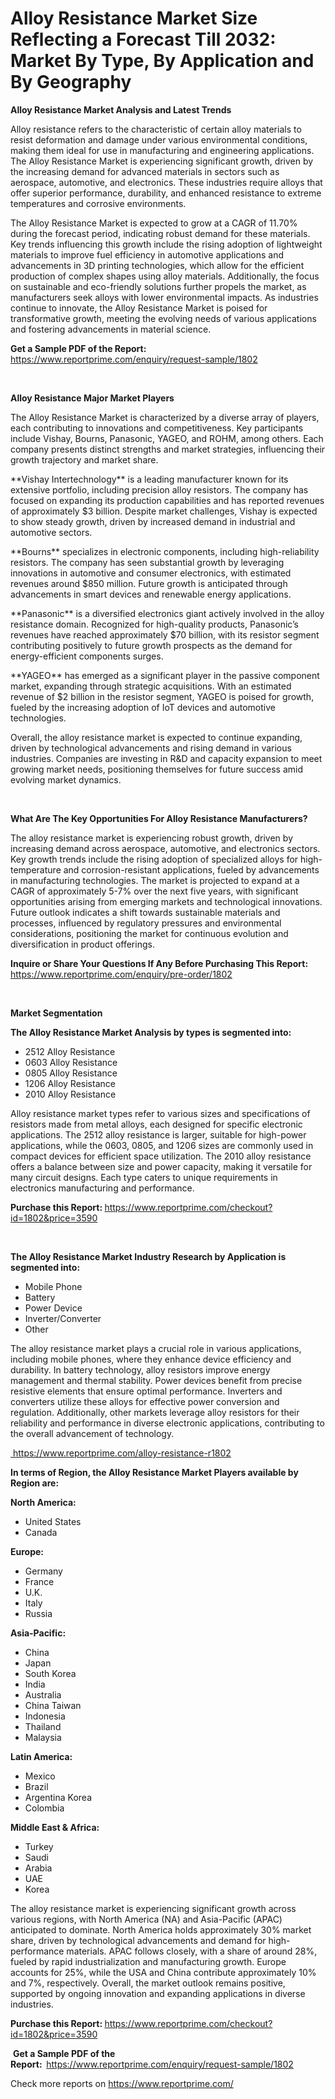 <p><h1>Alloy Resistance Market Size Reflecting a Forecast Till 2032: Market By Type, By Application and By Geography</h1></p><p><strong>Alloy Resistance Market Analysis and Latest Trends</strong></p>
<p><p>Alloy resistance refers to the characteristic of certain alloy materials to resist deformation and damage under various environmental conditions, making them ideal for use in manufacturing and engineering applications. The Alloy Resistance Market is experiencing significant growth, driven by the increasing demand for advanced materials in sectors such as aerospace, automotive, and electronics. These industries require alloys that offer superior performance, durability, and enhanced resistance to extreme temperatures and corrosive environments.</p><p>The Alloy Resistance Market is expected to grow at a CAGR of 11.70% during the forecast period, indicating robust demand for these materials. Key trends influencing this growth include the rising adoption of lightweight materials to improve fuel efficiency in automotive applications and advancements in 3D printing technologies, which allow for the efficient production of complex shapes using alloy materials. Additionally, the focus on sustainable and eco-friendly solutions further propels the market, as manufacturers seek alloys with lower environmental impacts. As industries continue to innovate, the Alloy Resistance Market is poised for transformative growth, meeting the evolving needs of various applications and fostering advancements in material science.</p></p>
<p><strong>Get a Sample PDF of the Report:&nbsp;</strong> <a href="https://www.reportprime.com/enquiry/request-sample/1802?utm_campaign=2290&utm_medium=2&utm_source=Github&utm_content=ia&utm_term=18032025&utm_id=alloy-resistance">https://www.reportprime.com/enquiry/request-sample/1802</a></p>
<p>&nbsp;</p>
<p><strong>Alloy Resistance Major Market Players</strong></p>
<p><p>The Alloy Resistance Market is characterized by a diverse array of players, each contributing to innovations and competitiveness. Key participants include Vishay, Bourns, Panasonic, YAGEO, and ROHM, among others. Each company presents distinct strengths and market strategies, influencing their growth trajectory and market share.</p><p>**Vishay Intertechnology** is a leading manufacturer known for its extensive portfolio, including precision alloy resistors. The company has focused on expanding its production capabilities and has reported revenues of approximately $3 billion. Despite market challenges, Vishay is expected to show steady growth, driven by increased demand in industrial and automotive sectors.</p><p>**Bourns** specializes in electronic components, including high-reliability resistors. The company has seen substantial growth by leveraging innovations in automotive and consumer electronics, with estimated revenues around $850 million. Future growth is anticipated through advancements in smart devices and renewable energy applications.</p><p>**Panasonic** is a diversified electronics giant actively involved in the alloy resistance domain. Recognized for high-quality products, Panasonic’s revenues have reached approximately $70 billion, with its resistor segment contributing positively to future growth prospects as the demand for energy-efficient components surges.</p><p>**YAGEO** has emerged as a significant player in the passive component market, expanding through strategic acquisitions. With an estimated revenue of $2 billion in the resistor segment, YAGEO is poised for growth, fueled by the increasing adoption of IoT devices and automotive technologies.</p><p>Overall, the alloy resistance market is expected to continue expanding, driven by technological advancements and rising demand in various industries. Companies are investing in R&D and capacity expansion to meet growing market needs, positioning themselves for future success amid evolving market dynamics.</p></p>
<p>&nbsp;</p>
<p><strong>What Are The Key Opportunities For Alloy Resistance Manufacturers?</strong></p>
<p><p>The alloy resistance market is experiencing robust growth, driven by increasing demand across aerospace, automotive, and electronics sectors. Key growth trends include the rising adoption of specialized alloys for high-temperature and corrosion-resistant applications, fueled by advancements in manufacturing technologies. The market is projected to expand at a CAGR of approximately 5-7% over the next five years, with significant opportunities arising from emerging markets and technological innovations. Future outlook indicates a shift towards sustainable materials and processes, influenced by regulatory pressures and environmental considerations, positioning the market for continuous evolution and diversification in product offerings.</p></p>
<p><strong>Inquire or Share Your Questions If Any Before Purchasing This Report:</strong> <a href="https://www.reportprime.com/enquiry/pre-order/1802?utm_campaign=2290&utm_medium=2&utm_source=Github&utm_content=ia&utm_term=18032025&utm_id=alloy-resistance">https://www.reportprime.com/enquiry/pre-order/1802</a></p>
<p>&nbsp;</p>
<p><strong>Market Segmentation</strong></p>
<p><strong>The Alloy Resistance Market Analysis by types is segmented into:</strong></p>
<p><ul><li>2512 Alloy Resistance</li><li>0603 Alloy Resistance</li><li>0805 Alloy Resistance</li><li>1206 Alloy Resistance</li><li>2010 Alloy Resistance</li></ul></p>
<p><p>Alloy resistance market types refer to various sizes and specifications of resistors made from metal alloys, each designed for specific electronic applications. The 2512 alloy resistance is larger, suitable for high-power applications, while the 0603, 0805, and 1206 sizes are commonly used in compact devices for efficient space utilization. The 2010 alloy resistance offers a balance between size and power capacity, making it versatile for many circuit designs. Each type caters to unique requirements in electronics manufacturing and performance.</p></p>
<p><strong>Purchase this Report:&nbsp;</strong><a href="https://www.reportprime.com/checkout?id=1802&price=3590&utm_campaign=2290&utm_medium=2&utm_source=Github&utm_content=ia&utm_term=18032025&utm_id=alloy-resistance">https://www.reportprime.com/checkout?id=1802&price=3590</a></p>
<p>&nbsp;</p>
<p><strong>The Alloy Resistance Market Industry Research by Application is segmented into:</strong></p>
<p><ul><li>Mobile Phone</li><li>Battery</li><li>Power Device</li><li>Inverter/Converter</li><li>Other</li></ul></p>
<p><p>The alloy resistance market plays a crucial role in various applications, including mobile phones, where they enhance device efficiency and durability. In battery technology, alloy resistors improve energy management and thermal stability. Power devices benefit from precise resistive elements that ensure optimal performance. Inverters and converters utilize these alloys for effective power conversion and regulation. Additionally, other markets leverage alloy resistors for their reliability and performance in diverse electronic applications, contributing to the overall advancement of technology.</p></p>
<p><a href="https://www.reportprime.com/alloy-resistance-r1802?utm_campaign=2290&utm_medium=2&utm_source=Github&utm_content=ia&utm_term=18032025&utm_id=alloy-resistance">&nbsp;https://www.reportprime.com/alloy-resistance-r1802</a></p>
<p><strong>In terms of Region, the Alloy Resistance Market Players available by Region are:</strong></p>
<p>
    <p> <strong> North America: </strong>
        <ul>
            <li>United States</li>
            <li>Canada</li>
        </ul>
        </p> 
    <p> <strong> Europe: </strong>
        <ul>
            <li>Germany</li>
            <li>France</li>
            <li>U.K.</li>
            <li>Italy</li>
            <li>Russia</li>
        </ul>
        </p> 
    <p> <strong> Asia-Pacific: </strong>
        <ul>
            <li>China</li>
            <li>Japan</li>
            <li>South Korea</li>
            <li>India</li>
            <li>Australia</li>
            <li>China Taiwan</li>
            <li>Indonesia</li>
            <li>Thailand</li>
            <li>Malaysia</li>
        </ul>
        </p> 
    <p> <strong> Latin America: </strong>
        <ul>
            <li>Mexico</li>
            <li>Brazil</li>
            <li>Argentina Korea</li>
            <li>Colombia</li>
        </ul>
        </p> 
    <p> <strong> Middle East & Africa: </strong>
        <ul>
            <li>Turkey</li>
            <li>Saudi</li>
            <li>Arabia</li>
            <li>UAE</li>
            <li>Korea</li>
        </ul>
    </p>
    </p>
<p><p>The alloy resistance market is experiencing significant growth across various regions, with North America (NA) and Asia-Pacific (APAC) anticipated to dominate. North America holds approximately 30% market share, driven by technological advancements and demand for high-performance materials. APAC follows closely, with a share of around 28%, fueled by rapid industrialization and manufacturing growth. Europe accounts for 25%, while the USA and China contribute approximately 10% and 7%, respectively. Overall, the market outlook remains positive, supported by ongoing innovation and expanding applications in diverse industries.</p></p>
<p><strong>Purchase this Report: </strong><a href="https://www.reportprime.com/checkout?id=1802&price=3590&utm_campaign=2290&utm_medium=2&utm_source=Github&utm_content=ia&utm_term=18032025&utm_id=alloy-resistance">https://www.reportprime.com/checkout?id=1802&price=3590</a></p>
<p>&nbsp;<strong>Get a Sample PDF of the Report:&nbsp;&nbsp;</strong><a href="https://www.reportprime.com/enquiry/request-sample/1802?utm_campaign=2290&utm_medium=2&utm_source=Github&utm_content=ia&utm_term=18032025&utm_id=alloy-resistance">https://www.reportprime.com/enquiry/request-sample/1802</a></p>
<p><strong></strong></p>
<p>Check more reports on <a href="https://www.reportprime.com/?utm_campaign=2290&utm_medium=2&utm_source=Github&utm_content=ia&utm_term=18032025&utm_id=alloy-resistance">https://www.reportprime.com/</a></p>